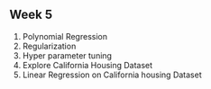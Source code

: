 ## Week 5 
1) Polynomial Regression
2) Regularization
3) Hyper parameter tuning
4) Explore California Housing Dataset
5)  Linear Regression on California housing Dataset
